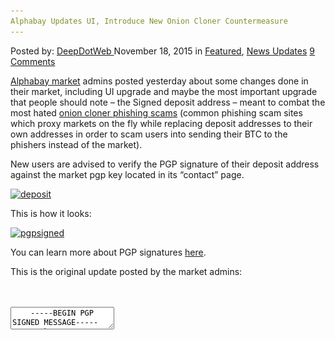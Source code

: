 ```yaml
---
Alphabay Updates UI, Introduce New Onion Cloner Countermeasure
---
```

<article class="post-listing post-12248 post type-post status-publish format-standard has-post-thumbnail hentry  tag-alphabay tag-cloner tag-countermeasure tag-introduce tag-onion tag-ui tag-updates">
    <div class="post-inner">
        <span>Posted by: <a href="https://www.deepdotweb.com/author/admin/" title="">DeepDotWeb </a></span>
    <span>November 18, 2015</span>
    <span>in <a href="https://www.deepdotweb.com/category/deepdot-news/" rel="category tag">Featured</a>, <a href="https://www.deepdotweb.com/category/news-updates/" rel="category tag">News Updates</a></span>
    <span><a href="https://www.deepdotweb.com/2015/11/18/alphabay-updates-ui-introduce-new-onion-cloner-countermeasure/#comments">9 Comments</a></span>
    </p>
    <div class="clear"></div>
    <div class="entry">
    <p><a href="http://www.deepdotweb.com/marketplace-directory/listing/alphabay">Alphabay market</a> admins posted yesterday about some changes done in their market, including UI upgrade and maybe the most important upgrade that people should note &#8211; the Signed deposit address &#8211; meant to combat the most hated <a href="https://www.deepdotweb.com/?s=cloner">onion cloner phishing scams</a> (common phishing scam sites which proxy markets on the fly while replacing deposit addresses to their own addresses in order to scam users into sending their BTC to the phishers instead of the market).</p>
    <p>New users are advised to verify the PGP signature of their deposit address against the market pgp key located in its &#8220;contact&#8221; page.</p>
    <p><a href="/imgs/2015/11/deposit.png"><img class="aligncenter size-full wp-image-12249" src="/imgs/2015/11/deposit.png" alt="deposit" width="1101" height="152" srcset="/imgs/2015/11/deposit.png 1101w, /imgs/2015/11/deposit-300x41.png 300w, /imgs/2015/11/deposit-1024x141.png 1024w" sizes="(max-width: 1101px) 100vw, 1101px"/></a></p>
    <p>This is how it looks:</p>
    <p><a href="/imgs/2015/11/pgpsigned.png"><img class="aligncenter size-full wp-image-12250" src="/imgs/2015/11/pgpsigned.png" alt="pgpsigned" width="1108" height="436" srcset="/imgs/2015/11/pgpsigned.png 1108w, /imgs/2015/11/pgpsigned-300x118.png 300w, /imgs/2015/11/pgpsigned-1024x403.png 1024w" sizes="(max-width: 1108px) 100vw, 1108px"/></a></p>
    <p>You can learn more about PGP signatures <a href="https://www.deepdotweb.com/jolly-rogers-security-guide-for-beginners/verifying-signed-messages-with-signatures-and-signing-your-own-messages/">here</a>.</p>
    <p>This is the original update posted by the market admins:</p>
    <div id="crayon-592cbc93a6d9d994960516" class="crayon-syntax crayon-theme-classic crayon-font-monaco crayon-os-pc print-yes notranslate" data-settings=" minimize scroll-mouseover" style=" margin-top: 12px; margin-bottom: 12px; font-size: 12px !important; line-height: 15px !important;">
    <div class="crayon-toolbar" data-settings=" mouseover overlay hide delay" style="font-size: 12px !important;height: 18px !important; line-height: 18px !important;"><span class="crayon-title"></span>
    <div class="crayon-tools" style="font-size: 12px !important;height: 18px !important; line-height: 18px !important;"><div class="crayon-button crayon-nums-button" title="Toggle Line Numbers"><div class="crayon-button-icon"></div></div><div class="crayon-button crayon-plain-button" title="Toggle Plain Code"><div class="crayon-button-icon"></div></div><div class="crayon-button crayon-wrap-button" title="Toggle Line Wrap"><div class="crayon-button-icon"></div></div><div class="crayon-button crayon-expand-button" title="Expand Code"><div class="crayon-button-icon"></div></div><div class="crayon-button crayon-copy-button" title="Copy"><div class="crayon-button-icon"></div></div><div class="crayon-button crayon-popup-button" title="Open Code In New Window"><div class="crayon-button-icon"></div></div></div></div>
    <div class="crayon-info" style="min-height: 16.8px !important; line-height: 16.8px !important;"></div>
    <div class="crayon-plain-wrap"><textarea wrap="soft" class="crayon-plain print-no" data-settings="dblclick" readonly style="-moz-tab-size:4; -o-tab-size:4; -webkit-tab-size:4; tab-size:4; font-size: 12px !important; line-height: 15px !important;">
    -----BEGIN PGP SIGNED MESSAGE-----
    Hash: SHA512
    
    We just finished redesigning the market's place UI in order to improve
    it and make it look more modern. We hope you enjoy the new clean
    and responsive UI. In addition to that, we made a few additional changes.
    (if you use a VERY outdated browser and for some reason the new skin
    does not display correctly, you can add "/old" to the URL to use the old
    interface)
    
    - -- Orders &amp; Sales --
    All orders and sales will be purged securely from the list 30 days after finalization.
    For security reasons, and in case the account gets compromised, this was the
    best option to do.
    
    - -- User List --
    The user.php page no longer accepts a numeric parameter. The username must
    now be supplied. This will prevent phishers from iterating through the user IDs
    and messaging new members with phishing links. Also, some people were
    suspecting us of inflating the user count. We don't, but to solve the problem, we
    completely removed the user count.
    
    - -- Messages --
    The user title is now made more clear in the messages page. This is done in an
    effort to prevent impersonation and make the user's ranking more clear.
    
    - -- Deposit Address PGP Proof --
    We added a feature where users can get a PGP-signed proof of deposit address.
    The helpdesk was filled with "missing deposits" requests where the answer was
    "this isn't an Alphabay address". Many phishing pages make a few customization,
    for example displaying an address of their own, so you send coins directly to the
    attackers. You now can have a proof that your deposit address is authentic.
    
    Enjoy!
    -----BEGIN PGP SIGNATURE-----
    Version: GnuPG v1
    
    iQEcBAEBCgAGBQJWS1S2AAoJEOAZpE/dncxmpR0IAK81sEn7h9ga3MDlZsiFYstQ
    /2DCJouk5vU289hQUNpzJQ+NXBDI/LPniL6SLHTEzyGCuMZ2i5avOMXx75TCufsE
    PgcmZxPVxLZoOcUvXxDUfWNFcS1/MY3zlhm3KFrm+QDO+gViVlXh7zogamMwU0WD
    Bxo6PKNcHqPxIfS6J5lE7m1gYoHQwwn981VJFinjmu+QMpwOH5xisBYcELppg+8z
    YgbTmttQ4D7yumDYt2MfDct7WBYJaxfunqeN2MJwhnb2qVwP3PdTPR90OU4tQhoC
    KXPxIFdAVtMqx/pXNUB1eIJ/dva2hYyblD7QFyiWttOhS50L3MzROFH1JeDfG4A=
    =uv7e
    -----END PGP SIGNATURE-----</textarea></div>
    <div class="crayon-main" style="">
    <table class="crayon-table">
    <tr class="crayon-row">
    <td class="crayon-nums " data-settings="show">
    <div class="crayon-nums-content" style="font-size: 12px !important; line-height: 15px !important;"><div class="crayon-num" data-line="crayon-592cbc93a6d9d994960516-1">1</div><div class="crayon-num crayon-striped-num" data-line="crayon-592cbc93a6d9d994960516-2">2</div><div class="crayon-num" data-line="crayon-592cbc93a6d9d994960516-3">3</div><div class="crayon-num crayon-striped-num" data-line="crayon-592cbc93a6d9d994960516-4">4</div><div class="crayon-num" data-line="crayon-592cbc93a6d9d994960516-5">5</div><div class="crayon-num crayon-striped-num" data-line="crayon-592cbc93a6d9d994960516-6">6</div><div class="crayon-num" data-line="crayon-592cbc93a6d9d994960516-7">7</div><div class="crayon-num crayon-striped-num" data-line="crayon-592cbc93a6d9d994960516-8">8</div><div class="crayon-num" data-line="crayon-592cbc93a6d9d994960516-9">9</div><div class="crayon-num crayon-striped-num" data-line="crayon-592cbc93a6d9d994960516-10">10</div><div class="crayon-num" data-line="crayon-592cbc93a6d9d994960516-11">11</div><div class="crayon-num crayon-striped-num" data-line="crayon-592cbc93a6d9d994960516-12">12</div><div class="crayon-num" data-line="crayon-592cbc93a6d9d994960516-13">13</div><div class="crayon-num crayon-striped-num" data-line="crayon-592cbc93a6d9d994960516-14">14</div><div class="crayon-num" data-line="crayon-592cbc93a6d9d994960516-15">15</div><div class="crayon-num crayon-striped-num" data-line="crayon-592cbc93a6d9d994960516-16">16</div><div class="crayon-num" data-line="crayon-592cbc93a6d9d994960516-17">17</div><div class="crayon-num crayon-striped-num" data-line="crayon-592cbc93a6d9d994960516-18">18</div><div class="crayon-num" data-line="crayon-592cbc93a6d9d994960516-19">19</div><div class="crayon-num crayon-striped-num" data-line="crayon-592cbc93a6d9d994960516-20">20</div><div class="crayon-num" data-line="crayon-592cbc93a6d9d994960516-21">21</div><div class="crayon-num crayon-striped-num" data-line="crayon-592cbc93a6d9d994960516-22">22</div><div class="crayon-num" data-line="crayon-592cbc93a6d9d994960516-23">23</div><div class="crayon-num crayon-striped-num" data-line="crayon-592cbc93a6d9d994960516-24">24</div><div class="crayon-num" data-line="crayon-592cbc93a6d9d994960516-25">25</div><div class="crayon-num crayon-striped-num" data-line="crayon-592cbc93a6d9d994960516-26">26</div><div class="crayon-num" data-line="crayon-592cbc93a6d9d994960516-27">27</div><div class="crayon-num crayon-striped-num" data-line="crayon-592cbc93a6d9d994960516-28">28</div><div class="crayon-num" data-line="crayon-592cbc93a6d9d994960516-29">29</div><div class="crayon-num crayon-striped-num" data-line="crayon-592cbc93a6d9d994960516-30">30</div><div class="crayon-num" data-line="crayon-592cbc93a6d9d994960516-31">31</div><div class="crayon-num crayon-striped-num" data-line="crayon-592cbc93a6d9d994960516-32">32</div><div class="crayon-num" data-line="crayon-592cbc93a6d9d994960516-33">33</div><div class="crayon-num crayon-striped-num" data-line="crayon-592cbc93a6d9d994960516-34">34</div><div class="crayon-num" data-line="crayon-592cbc93a6d9d994960516-35">35</div><div class="crayon-num crayon-striped-num" data-line="crayon-592cbc93a6d9d994960516-36">36</div><div class="crayon-num" data-line="crayon-592cbc93a6d9d994960516-37">37</div><div class="crayon-num crayon-striped-num" data-line="crayon-592cbc93a6d9d994960516-38">38</div><div class="crayon-num" data-line="crayon-592cbc93a6d9d994960516-39">39</div><div class="crayon-num crayon-striped-num" data-line="crayon-592cbc93a6d9d994960516-40">40</div><div class="crayon-num" data-line="crayon-592cbc93a6d9d994960516-41">41</div><div class="crayon-num crayon-striped-num" data-line="crayon-592cbc93a6d9d994960516-42">42</div><div class="crayon-num" data-line="crayon-592cbc93a6d9d994960516-43">43</div><div class="crayon-num crayon-striped-num" data-line="crayon-592cbc93a6d9d994960516-44">44</div><div class="crayon-num" data-line="crayon-592cbc93a6d9d994960516-45">45</div></div>
    </td>
    <td class="crayon-code"><div class="crayon-pre" style="font-size: 12px !important; line-height: 15px !important; -moz-tab-size:4; -o-tab-size:4; -webkit-tab-size:4; tab-size:4;"><div class="crayon-line" id="crayon-592cbc93a6d9d994960516-1"><span class="crayon-o">--</span><span class="crayon-o">--</span><span class="crayon-o">-</span><span class="crayon-e">BEGIN </span><span class="crayon-e">PGP </span><span class="crayon-t">SIGNED</span><span class="crayon-h"> </span><span class="crayon-v">MESSAGE</span><span class="crayon-o">--</span><span class="crayon-o">--</span><span class="crayon-o">-</span></div><div class="crayon-line crayon-striped-line" id="crayon-592cbc93a6d9d994960516-2"><span class="crayon-v">Hash</span><span class="crayon-o">:</span><span class="crayon-h"> </span><span class="crayon-e">SHA512</span></div><div class="crayon-line" id="crayon-592cbc93a6d9d994960516-3">&nbsp;</div><div class="crayon-line crayon-striped-line" id="crayon-592cbc93a6d9d994960516-4"><span class="crayon-e">We </span><span class="crayon-e">just </span><span class="crayon-e">finished </span><span class="crayon-e">redesigning </span><span class="crayon-e">the </span><span class="crayon-i">market</span><span class="crayon-s">'s place UI in order to improve</span></div><div class="crayon-line" id="crayon-592cbc93a6d9d994960516-5"><span class="crayon-s">it and make it look more modern. We hope you enjoy the new clean</span></div><div class="crayon-line crayon-striped-line" id="crayon-592cbc93a6d9d994960516-6"><span class="crayon-s">and responsive UI. In addition to that, we made a few additional changes.</span></div><div class="crayon-line" id="crayon-592cbc93a6d9d994960516-7"><span class="crayon-s">(if you use a VERY outdated browser and for some reason the new skin</span></div><div class="crayon-line crayon-striped-line" id="crayon-592cbc93a6d9d994960516-8"><span class="crayon-s">does not display correctly, you can add "/old" to the URL to use the old</span></div><div class="crayon-line" id="crayon-592cbc93a6d9d994960516-9"><span class="crayon-s">interface)</span></div><div class="crayon-line crayon-striped-line" id="crayon-592cbc93a6d9d994960516-10">&nbsp;</div><div class="crayon-line" id="crayon-592cbc93a6d9d994960516-11"><span class="crayon-s">- -- Orders &amp; Sales --</span></div><div class="crayon-line crayon-striped-line" id="crayon-592cbc93a6d9d994960516-12"><span class="crayon-s">All orders and sales will be purged securely from the list 30 days after finalization.</span></div><div class="crayon-line" id="crayon-592cbc93a6d9d994960516-13"><span class="crayon-s">For security reasons, and in case the account gets compromised, this was the</span></div><div class="crayon-line crayon-striped-line" id="crayon-592cbc93a6d9d994960516-14"><span class="crayon-s">best option to do.</span></div><div class="crayon-line" id="crayon-592cbc93a6d9d994960516-15">&nbsp;</div><div class="crayon-line crayon-striped-line" id="crayon-592cbc93a6d9d994960516-16"><span class="crayon-s">- -- User List --</span></div><div class="crayon-line" id="crayon-592cbc93a6d9d994960516-17"><span class="crayon-s">The user.php page no longer accepts a numeric parameter. The username must</span></div><div class="crayon-line crayon-striped-line" id="crayon-592cbc93a6d9d994960516-18"><span class="crayon-s">now be supplied. This will prevent phishers from iterating through the user IDs</span></div><div class="crayon-line" id="crayon-592cbc93a6d9d994960516-19"><span class="crayon-s">and messaging new members with phishing links. Also, some people were</span></div><div class="crayon-line crayon-striped-line" id="crayon-592cbc93a6d9d994960516-20"><span class="crayon-s">suspecting us of inflating the user count. We don'</span><span class="crayon-v">t</span><span class="crayon-sy">,</span><span class="crayon-h"> </span><span class="crayon-e">but </span><span class="crayon-st">to</span><span class="crayon-h"> </span><span class="crayon-e">solve </span><span class="crayon-e">the </span><span class="crayon-v">problem</span><span class="crayon-sy">,</span><span class="crayon-h"> </span><span class="crayon-e">we</span></div><div class="crayon-line" id="crayon-592cbc93a6d9d994960516-21"><span class="crayon-e">completely </span><span class="crayon-e">removed </span><span class="crayon-e">the </span><span class="crayon-e">user </span><span class="crayon-v">count</span><span class="crayon-sy">.</span></div><div class="crayon-line crayon-striped-line" id="crayon-592cbc93a6d9d994960516-22">&nbsp;</div><div class="crayon-line" id="crayon-592cbc93a6d9d994960516-23"><span class="crayon-o">-</span><span class="crayon-h"> </span><span class="crayon-o">--</span><span class="crayon-h"> </span><span class="crayon-v">Messages</span><span class="crayon-h"> </span><span class="crayon-o">--</span></div><div class="crayon-line crayon-striped-line" id="crayon-592cbc93a6d9d994960516-24"><span class="crayon-e">The </span><span class="crayon-e">user </span><span class="crayon-e">title </span><span class="crayon-st">is</span><span class="crayon-h"> </span><span class="crayon-e">now </span><span class="crayon-e">made </span><span class="crayon-e">more </span><span class="crayon-e">clear </span><span class="crayon-st">in</span><span class="crayon-h"> </span><span class="crayon-e">the </span><span class="crayon-e">messages </span><span class="crayon-v">page</span><span class="crayon-sy">.</span><span class="crayon-h"> </span><span class="crayon-r">This</span><span class="crayon-h"> </span><span class="crayon-st">is</span><span class="crayon-h"> </span><span class="crayon-e">done </span><span class="crayon-st">in</span><span class="crayon-h"> </span><span class="crayon-e">an</span></div><div class="crayon-line" id="crayon-592cbc93a6d9d994960516-25"><span class="crayon-e">effort </span><span class="crayon-st">to</span><span class="crayon-h"> </span><span class="crayon-e">prevent </span><span class="crayon-e">impersonation </span><span class="crayon-st">and</span><span class="crayon-h"> </span><span class="crayon-e">make </span><span class="crayon-e">the </span><span class="crayon-i">user</span><span class="crayon-s">'s ranking more clear.</span></div><div class="crayon-line crayon-striped-line" id="crayon-592cbc93a6d9d994960516-26">&nbsp;</div><div class="crayon-line" id="crayon-592cbc93a6d9d994960516-27"><span class="crayon-s">- -- Deposit Address PGP Proof --</span></div><div class="crayon-line crayon-striped-line" id="crayon-592cbc93a6d9d994960516-28"><span class="crayon-s">We added a feature where users can get a PGP-signed proof of deposit address.</span></div><div class="crayon-line" id="crayon-592cbc93a6d9d994960516-29"><span class="crayon-s">The helpdesk was filled with "missing deposits" requests where the answer was</span></div><div class="crayon-line crayon-striped-line" id="crayon-592cbc93a6d9d994960516-30"><span class="crayon-s">"this isn'</span><span class="crayon-i">t</span><span class="crayon-h"> </span><span class="crayon-e">an </span><span class="crayon-e">Alphabay </span><span class="crayon-i">address</span>"<span class="crayon-sy">.</span><span class="crayon-h"> </span><span class="crayon-e">Many </span><span class="crayon-e">phishing </span><span class="crayon-e">pages </span><span class="crayon-i">make</span><span class="crayon-h"> </span><span class="crayon-i">a</span><span class="crayon-h"> </span><span class="crayon-e">few </span><span class="crayon-v">customization</span><span class="crayon-sy">,</span></div><div class="crayon-line" id="crayon-592cbc93a6d9d994960516-31"><span class="crayon-st">for</span><span class="crayon-h"> </span><span class="crayon-e">example </span><span class="crayon-e">displaying </span><span class="crayon-e">an </span><span class="crayon-e">address </span><span class="crayon-e">of </span><span class="crayon-e">their </span><span class="crayon-v">own</span><span class="crayon-sy">,</span><span class="crayon-h"> </span><span class="crayon-e">so </span><span class="crayon-e">you </span><span class="crayon-e">send </span><span class="crayon-e">coins </span><span class="crayon-e">directly </span><span class="crayon-st">to</span><span class="crayon-h"> </span><span class="crayon-e">the</span></div><div class="crayon-line crayon-striped-line" id="crayon-592cbc93a6d9d994960516-32"><span class="crayon-v">attackers</span><span class="crayon-sy">.</span><span class="crayon-h"> </span><span class="crayon-e">You </span><span class="crayon-e">now </span><span class="crayon-e">can </span><span class="crayon-i">have</span><span class="crayon-h"> </span><span class="crayon-i">a</span><span class="crayon-h"> </span><span class="crayon-e">proof </span><span class="crayon-e">that </span><span class="crayon-e">your </span><span class="crayon-e">deposit </span><span class="crayon-e">address </span><span class="crayon-st">is</span><span class="crayon-h"> </span><span class="crayon-v">authentic</span><span class="crayon-sy">.</span></div><div class="crayon-line" id="crayon-592cbc93a6d9d994960516-33">&nbsp;</div><div class="crayon-line crayon-striped-line" id="crayon-592cbc93a6d9d994960516-34"><span class="crayon-v">Enjoy</span><span class="crayon-o">!</span><span class="crayon-h"> </span></div><div class="crayon-line" id="crayon-592cbc93a6d9d994960516-35"><span class="crayon-o">--</span><span class="crayon-o">--</span><span class="crayon-o">-</span><span class="crayon-e">BEGIN </span><span class="crayon-e">PGP </span><span class="crayon-v">SIGNATURE</span><span class="crayon-o">--</span><span class="crayon-o">--</span><span class="crayon-o">-</span></div><div class="crayon-line crayon-striped-line" id="crayon-592cbc93a6d9d994960516-36"><span class="crayon-v">Version</span><span class="crayon-o">:</span><span class="crayon-h"> </span><span class="crayon-e">GnuPG </span><span class="crayon-e">v1</span></div><div class="crayon-line" id="crayon-592cbc93a6d9d994960516-37">&nbsp;</div><div class="crayon-line crayon-striped-line" id="crayon-592cbc93a6d9d994960516-38"><span class="crayon-v">iQEcBAEBCgAGBQJWS1S2AAoJEOAZpE</span><span class="crayon-o">/</span><span class="crayon-v">dncxmpR0IAK81sEn7h9ga3MDlZsiFYstQ</span></div><div class="crayon-line" id="crayon-592cbc93a6d9d994960516-39"><span class="crayon-o">/</span><span class="crayon-cn">2DCJouk5vU289hQUNpzJQ</span><span class="crayon-o">+</span><span class="crayon-v">NXBDI</span><span class="crayon-o">/</span><span class="crayon-e">LPniL6SLHTEzyGCuMZ2i5avOMXx75TCufsE</span></div><div class="crayon-line crayon-striped-line" id="crayon-592cbc93a6d9d994960516-40"><span class="crayon-v">PgcmZxPVxLZoOcUvXxDUfWNFcS1</span><span class="crayon-o">/</span><span class="crayon-v">MY3zlhm3KFrm</span><span class="crayon-o">+</span><span class="crayon-v">QDO</span><span class="crayon-o">+</span><span class="crayon-e">gViVlXh7zogamMwU0WD</span></div><div class="crayon-line" id="crayon-592cbc93a6d9d994960516-41"><span class="crayon-v">Bxo6PKNcHqPxIfS6J5lE7m1gYoHQwwn981VJFinjmu</span><span class="crayon-o">+</span><span class="crayon-v">QMpwOH5xisBYcELppg</span><span class="crayon-o">+</span><span class="crayon-cn">8z</span></div><div class="crayon-line crayon-striped-line" id="crayon-592cbc93a6d9d994960516-42"><span class="crayon-e">YgbTmttQ4D7yumDYt2MfDct7WBYJaxfunqeN2MJwhnb2qVwP3PdTPR90OU4tQhoC</span></div><div class="crayon-line" id="crayon-592cbc93a6d9d994960516-43"><span class="crayon-v">KXPxIFdAVtMqx</span><span class="crayon-o">/</span><span class="crayon-v">pXNUB1eIJ</span><span class="crayon-o">/</span><span class="crayon-v">dva2hYyblD7QFyiWttOhS50L3MzROFH1JeDfG4A</span><span class="crayon-o">=</span></div><div class="crayon-line crayon-striped-line" id="crayon-592cbc93a6d9d994960516-44"><span class="crayon-o">=</span><span class="crayon-v">uv7e</span></div><div class="crayon-line" id="crayon-592cbc93a6d9d994960516-45"><span class="crayon-o">--</span><span class="crayon-o">--</span><span class="crayon-o">-</span><span class="crayon-st">END</span><span class="crayon-h"> </span><span class="crayon-e">PGP </span><span class="crayon-v">SIGNATURE</span><span class="crayon-o">--</span><span class="crayon-o">--</span><span class="crayon-o">-</span></div></div></td>
    </tr>
    </table>
    </div>
    </div>
    
    <p>
    Reminder: Use market links obtained from <a href="https://www.deepdotweb.com/2013/10/28/updated-llist-of-hidden-marketplaces-tor-i2p/">trusted</a> <a href="http://www.deepdotweb.com/dark-net-market-comparison-chart/">sources</a> only and encourage the use of <a href="https://www.deepdotweb.com/2015/11/12/reminder-reduce-exit-scams-by-supporting-multisig-markets/">multisg transactions</a>.</p>
    </div>
    <span style="display:none"><a href="https://www.deepdotweb.com/tag/alphabay/" rel="tag">alphabay</a> <a href="https://www.deepdotweb.com/tag/cloner/" rel="tag">cloner</a> <a href="https://www.deepdotweb.com/tag/countermeasure/" rel="tag">countermeasure</a> <a href="https://www.deepdotweb.com/tag/introduce/" rel="tag">introduce</a> <a href="https://www.deepdotweb.com/tag/onion/" rel="tag">onion</a> <a href="https://www.deepdotweb.com/tag/ui/" rel="tag">ui</a> <a href="https://www.deepdotweb.com/tag/updates/" rel="tag">updates</a></span> <span style="display:none" class="updated">2015-11-18</span>
    <div style="display:none" class="vcard author" itemprop="author" itemscope itemtype="http://schema.org/Person"><strong class="fn" itemprop="name">
    </div>
</article>

